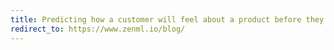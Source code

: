 ```yaml
---
title: Predicting how a customer will feel about a product before they even ordered it
redirect_to: https://www.zenml.io/blog/
---
```

